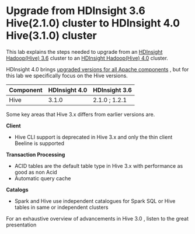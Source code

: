 #  Upgrade from HDInsight 3.6 Hive(2.1.0) cluster to HDInsight 4.0 Hive(3.1.0) cluster 

This lab explains the steps needed to upgrade from an [HDInsight Hadoop(Hive) 3.6](https://docs.microsoft.com/en-us/azure/hdinsight/hdinsight-release-notes-archive) cluster to an [HDInsight Hadoop(Hive) 4.0](https://docs.microsoft.com/en-us/azure/hdinsight/hdinsight-version-release) cluster.

HDInsight 4.0 brings [upgraded versions for all Apache components](https://docs.microsoft.com/en-us/azure/hdinsight/hdinsight-component-versioning) , but for this lab we specifically focus on the Hive versions. 

|Component| HDInsight 4.0 | HDInsight 3.6 |
|--|--|--|
|Hive| 3.1.0 |2.1.0 ; 1.2.1| 

Some key areas that Hive 3.x differs from earlier versions are.

 **Client** 

 - Hive CLI support is deprecated in Hive 3.x and only the thin client
   Beeline is supported

**Transaction Processing** 

 - ACID tables are the default table type in Hive 3.x with performance as good as non Acid
 - Automatic query cache

 **Catalogs** 

 - Spark and Hive use independent catalogues for Spark SQL or Hive
   tables in same or independent clusters

 For an exhaustive overview of advancements in Hive 3.0 , listen to the great presentation 

<!--stackedit_data:
eyJoaXN0b3J5IjpbLTExNjM5ODc2NTcsLTEyNTcyMTUyOTksMT
Y0NTc1NzQ2LDEwMTA1NjUwNzQsLTE4MTI5NTc5NTcsLTc3MzU0
NTU0NCwxNDA0NzU3NzY5LC0yMDk0OTIxODMwLC03ODkzOTg1NC
wtMTk5MzYxMjAxOSw5MTg2NzAxMTIsLTE4NjY1NTYwMjAsLTEw
ODUxODY3MTYsLTIzMzAxMTg2LC0xMzg4Mjg1MTQzXX0=
-->